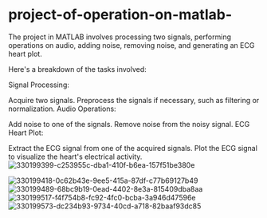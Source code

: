 # project-of-operation-on-matlab-
The project in MATLAB involves processing two signals, performing operations on audio, adding noise, removing noise, and generating an ECG heart plot.

Here's a breakdown of the tasks involved:

Signal Processing:

Acquire two signals. Preprocess the signals if necessary, such as filtering or normalization. Audio Operations:

Add noise to one of the signals. Remove noise from the noisy signal. ECG Heart Plot:

Extract the ECG signal from one of the acquired signals. Plot the ECG signal to visualize the heart's electrical activity.
![330199399-c253955c-dba1-410f-b6ea-157f51be380e](https://github.com/user-attachments/assets/ecb17b79-47e4-47b1-b5f8-050e9d2185f5)

![330199418-0c62b43e-9ee5-415a-87df-c77b69127b49](https://github.com/user-attachments/assets/6bd5cf01-2bb3-49ae-ad30-0bca02391228)
![330199489-68bc9b19-0ead-4402-8e3a-815409dba8aa](https://github.com/user-attachments/assets/777b3318-bfe7-4641-a35e-192704731369)
![330199517-f4f754b8-fc92-4fc0-bcba-3a946d47596e](https://github.com/user-attachments/assets/a1d06525-a744-4472-8572-34f4e8dd6253)
![330199573-dc234b93-9734-40cd-a718-82baaf93dc85](https://github.com/user-attachments/assets/b1d526f2-9f63-4111-848b-83d55b540215)
